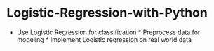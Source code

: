 # Logistic-Regression-with-Python
* Use Logistic Regression for classification * Preprocess data for modeling * Implement Logistic regression on real world data
